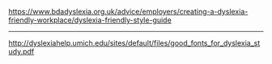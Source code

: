 https://www.bdadyslexia.org.uk/advice/employers/creating-a-dyslexia-friendly-workplace/dyslexia-friendly-style-guide

-----------------------------------------------------------------------------------
http://dyslexiahelp.umich.edu/sites/default/files/good_fonts_for_dyslexia_study.pdf